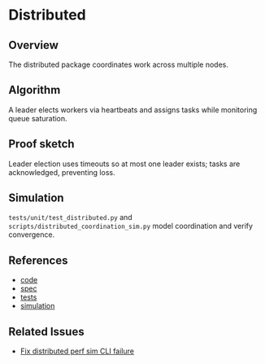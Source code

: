 # Distributed

## Overview
The distributed package coordinates work across multiple nodes.

## Algorithm
A leader elects workers via heartbeats and assigns tasks while monitoring
queue saturation.

## Proof sketch
Leader election uses timeouts so at most one leader exists; tasks are
acknowledged, preventing loss.

## Simulation
`tests/unit/test_distributed.py` and `scripts/distributed_coordination_sim.py`
model coordination and verify convergence.

## References
- [code](../../src/autoresearch/distributed/)
- [spec](../specs/distributed.md)
- [tests](../../tests/unit/test_distributed.py)
- [simulation](../../scripts/distributed_coordination_sim.py)

## Related Issues
- [Fix distributed perf sim CLI failure][issue]

[issue]: ../../issues/archive/fix-distributed-perf-sim-cli-failure.md

